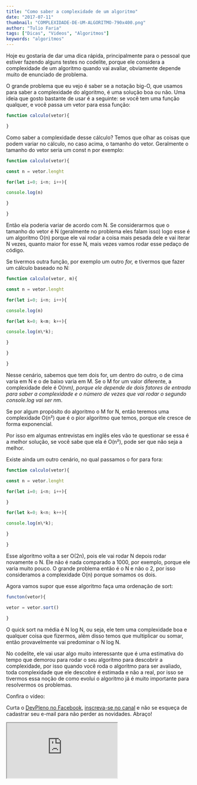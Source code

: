 ```yaml
---
title: "Como saber a complexidade de um algoritmo"
date: "2017-07-11"
thumbnail: "COMPLEXIDADE-DE-UM-ALGORITMO-790x400.png"
author: "Tulio Faria"
tags: ["Dicas", "Videos", "Algoritmos"]
keywords: "algoritmos"
---
```



Hoje eu gostaria de dar uma dica rápida, principalmente para o pessoal que estiver fazendo alguns testes no codelite, porque ele considera a complexidade de um algoritmo quando vai avaliar, obviamente depende muito de enunciado de problema.

 O grande problema que eu vejo é saber se a notação big-O, que usamos para saber a complexidade do algoritmo, é uma solução boa ou não. Uma ideia que gosto bastante de usar é a seguinte: se você tem uma função qualquer, e você passa um vetor para essa função:

```jsx {numberLines: true}
function calculo(vetor){

}
```
Como saber a complexidade desse cálculo? Temos que olhar as coisas que podem variar no cálculo, no caso acima, o tamanho do vetor. Geralmente o tamanho do vetor seria um const n por exemplo:

```jsx {numberLines: true}
function calculo(vetor){

const n = vetor.lenght

for(let i=0; i<n; i++){

console.log(n)

}

}
```

Então ela poderia variar de acordo com N. Se considerarmos que o tamanho do vetor é N (geralmente no problema eles falam isso) logo esse é um algoritmo O(n) porque ele vai rodar a coisa mais pesada dele e vai iterar N vezes, quanto maior for esse N, mais vezes vamos rodar esse pedaço de código.

 Se tivermos outra função, por exemplo um outro _for,_ e tivermos que fazer um cálculo baseado no N:

```jsx {numberLines: true}
function calculo(vetor, m){

const n = vetor.lenght

for(let i=0; i<n; i++){

console.log(n)

for(let k=0; k<m; k++){

console.log(n\*k);

}

}

}
```

Nesse cenário, sabemos que tem dois for, um dentro do outro, o de cima varia em N e o de baixo varia em M. Se o M for um valor diferente, a complexidade dele é O(n*m), porque ele depende de dois fatores de entrada para saber a complexidade e o número de vezes que vai rodar o segundo console.log  vai ser n*m.

Se por algum propósito do algoritmo o M for N, então teremos uma complexidade O(n²) que é o pior algoritmo que temos, porque ele cresce de forma exponencial.

Por isso em algumas entrevistas em inglês eles vão te questionar se essa é a melhor solução, se você sabe que ela é O(n²), pode ser que não seja a melhor.

Existe ainda um outro cenário, no qual passamos o for para fora:

```jsx {numberLines: true}
function calculo(vetor){

const n = vetor.lenght

for(let i=0; i<n; i++){

}

for(let k=0; k<n; k++){

console.log(n\*k);

}

}
```

Esse algoritmo volta a ser O(2n), pois ele vai rodar N depois rodar novamente o N. Ele não é nada comparado a 1000, por exemplo, porque ele varia muito pouco. O grande problema então é o N e não o 2, por isso consideramos a complexidade O(n) porque somamos os dois.

 Agora vamos supor que esse algoritmo faça uma ordenação de sort:

```jsx {numberLines: true}
functon(vetor){

vetor = vetor.sort()

}
```

O quick sort na média é  N log N, ou seja, ele tem uma complexidade boa e qualquer coisa que fizermos, além disso temos que multiplicar ou somar, então provavelmente vai predominar o N log N.

No codelite, ele vai usar algo muito interessante que é uma estimativa do tempo que demorou para rodar o seu algoritmo para descobrir a complexidade, por isso quando você roda o algoritmo para ser avaliado, toda complexidade que ele descobre é estimada e não a real, por isso se tivermos essa noção de como evolui o algoritmo já é muito importante para resolvermos os problemas.

Confira o vídeo:

 Curta o [DevPleno no Facebook](https://www.facebook.com/devpleno), [inscreva-se no canal](https://www.youtube.com/devplenocom) e não se esqueça de cadastrar seu e-mail para não perder as novidades. Abraço!


 <div class="embed-responsive embed-responsive-16by9">
  <iframe class="embed-responsive-item" src="https://www.youtube.com/embed/f--A1FK6KK4" allowfullscreen></iframe>
   </div>